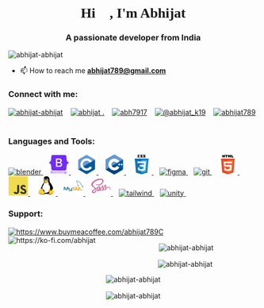 <!-- <p align="center" style="border-radius:50%"> <img style="width:100px;border:1px solid black;  " src="./mypic.jpeg" alt="Profile-Pic" /> </p> -->
<h1 align="center" style="font-family:mono";>Hi 👋, I'm Abhijat</h1>
<h3 align="center">A passionate developer from India</h3>

<p align="left"> <img src="https://komarev.com/ghpvc/?username=abhijat-abhijat&label=Profile%20views&color=0e75b6&style=flat" alt="abhijat-abhijat" /> </p>

<!-- - 👨‍💻 All of my projects are available at [Portfolio](https://abhijat-abhijat.github.io/Portfolio/) -->

- 📫 How to reach me **abhijat789@gmail.com**

<!-- - 📄 Know about my experiences [Resume](https://drive.google.com/file/d/1x89GUD99_kCRmZrHurQBCOxIDSCu1LkZ/view?usp=sharing) -->

<h3 align="left">Connect with me:</h3>
<p align="left">
<a href="https://codepen.io/abhijat-abhijat" target="blank"><img align="center" src="https://raw.githubusercontent.com/rahuldkjain/github-profile-readme-generator/master/src/images/icons/Social/codepen.svg" alt="abhijat-abhijat" height="30" width="40" /></a>
&nbsp;&nbsp;
<a href="https://linkedin.com/in/abhijat ." target="blank"><img align="center" src="https://raw.githubusercontent.com/rahuldkjain/github-profile-readme-generator/master/src/images/icons/Social/linked-in-alt.svg" alt="abhijat ." height="30" width="40" /></a>
  &nbsp;&nbsp;
<a href="https://instagram.com/abh7917" target="blank"><img align="center" src="https://raw.githubusercontent.com/rahuldkjain/github-profile-readme-generator/master/src/images/icons/Social/instagram.svg" alt="abh7917" height="30" width="40" /></a>
  &nbsp;&nbsp;
<a href="https://www.hackerrank.com/@abhijat_k19" target="blank"><img align="center" src="https://raw.githubusercontent.com/rahuldkjain/github-profile-readme-generator/master/src/images/icons/Social/hackerrank.svg" alt="@abhijat_k19" height="30" width="40" /></a>
  &nbsp;&nbsp;
<a href="https://www.leetcode.com/abhijat789" target="blank"><img align="center" src="https://raw.githubusercontent.com/rahuldkjain/github-profile-readme-generator/master/src/images/icons/Social/leet-code.svg" alt="abhijat789" height="30" width="40" /></a>
  &nbsp;&nbsp;
</p>

<h3 align="left">Languages and Tools:</h3>
<p align="left"> 
  <a href="https://www.blender.org/" target="_blank" rel="noreferrer"> <img src="https://download.blender.org/branding/community/blender_community_badge_white.svg" alt="blender" width="40" height="40"/> </a> &nbsp;&nbsp;
  <a href="https://getbootstrap.com" target="_blank" rel="noreferrer"> <img src="https://raw.githubusercontent.com/devicons/devicon/master/icons/bootstrap/bootstrap-plain-wordmark.svg" alt="bootstrap" width="40" height="40"/> </a> &nbsp;&nbsp;
  <a href="https://www.cprogramming.com/" target="_blank" rel="noreferrer"> <img src="https://raw.githubusercontent.com/devicons/devicon/master/icons/c/c-original.svg" alt="c" width="40" height="40"/> </a> &nbsp;&nbsp;
  <a href="https://www.w3schools.com/cpp/" target="_blank" rel="noreferrer"> <img src="https://raw.githubusercontent.com/devicons/devicon/master/icons/cplusplus/cplusplus-original.svg" alt="cplusplus" width="40" height="40"/> </a> &nbsp;&nbsp;
  <a href="https://www.w3schools.com/css/" target="_blank" rel="noreferrer"> <img src="https://raw.githubusercontent.com/devicons/devicon/master/icons/css3/css3-original-wordmark.svg" alt="css3" width="40" height="40"/> </a> &nbsp;&nbsp;
  <a href="https://www.figma.com/" target="_blank" rel="noreferrer"> <img src="https://www.vectorlogo.zone/logos/figma/figma-icon.svg" alt="figma" width="40" height="40"/> </a> &nbsp;&nbsp;
  <a href="https://git-scm.com/" target="_blank" rel="noreferrer"> <img src="https://www.vectorlogo.zone/logos/git-scm/git-scm-icon.svg" alt="git" width="40" height="40"/> </a> &nbsp;&nbsp;
  <a href="https://www.w3.org/html/" target="_blank" rel="noreferrer"> <img src="https://raw.githubusercontent.com/devicons/devicon/master/icons/html5/html5-original-wordmark.svg" alt="html5" width="40" height="40"/> </a> &nbsp;&nbsp;
  <a href="https://developer.mozilla.org/en-US/docs/Web/JavaScript" target="_blank" rel="noreferrer"> <img src="https://raw.githubusercontent.com/devicons/devicon/master/icons/javascript/javascript-original.svg" alt="javascript" width="40" height="40"/> </a> &nbsp;&nbsp;
  <a href="https://www.linux.org/" target="_blank" rel="noreferrer"> <img src="https://raw.githubusercontent.com/devicons/devicon/master/icons/linux/linux-original.svg" alt="linux" width="40" height="40"/> </a> &nbsp;&nbsp;
  <a href="https://www.mysql.com/" target="_blank" rel="noreferrer"> <img src="https://raw.githubusercontent.com/devicons/devicon/master/icons/mysql/mysql-original-wordmark.svg" alt="mysql" width="40" height="40"/> </a> &nbsp;&nbsp;
  <a href="https://sass-lang.com" target="_blank" rel="noreferrer"> <img src="https://raw.githubusercontent.com/devicons/devicon/master/icons/sass/sass-original.svg" alt="sass" width="40" height="40"/> </a> &nbsp;&nbsp;
  <a href="https://tailwindcss.com/" target="_blank" rel="noreferrer"> <img src="https://www.vectorlogo.zone/logos/tailwindcss/tailwindcss-icon.svg" alt="tailwind" width="40" height="40"/> </a> &nbsp;&nbsp;
  <a href="https://unity.com/" target="_blank" rel="noreferrer"> <img src="https://www.vectorlogo.zone/logos/unity3d/unity3d-icon.svg" alt="unity" width="40" height="40"/> </a>&nbsp;&nbsp; 
</p>

<h3 align="left">Support:</h3>

<p>
  <a href="https://www.buymeacoffee.com/abhijat789C"> <img align="center" src="https://cdn.buymeacoffee.com/buttons/v2/default-yellow.png" height="50" width="210" alt="https://www.buymeacoffee.com/abhijat789C" /></a>
<a href="https://ko-fi.com/abhijat"> <img align="left" src="https://cdn.ko-fi.com/cdn/kofi3.png?v=3" height="50" width="210" alt="https://ko-fi.com/abhijat" /></a>
</p>


<p align="center">&nbsp;<img align="center" src="https://github-readme-stats.vercel.app/api?username=abhijat-abhijat&show_icons=true&locale=en" alt="abhijat-abhijat" /></p>
<p align="center"><img align="center" src="https://github-readme-streak-stats.herokuapp.com/?user=abhijat-abhijat&" alt="abhijat-abhijat" /></p>
<p align="center"><img src="https://github-profile-trophy.vercel.app/?username=abhijat-abhijat&column=3&margin-w=15&margin-h=15" alt="abhijat-abhijat" /></p>
<p align='center'><img align="center" src="https://github-readme-stats.vercel.app/api/top-langs?username=abhijat-abhijat&show_icons=true&locale=en&layout=compact" alt="abhijat-abhijat" /></p>
